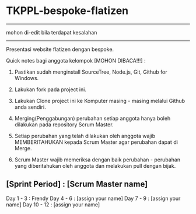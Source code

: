 TKPPL-bespoke-flatizen
======================

*************************************
mohon di-edit bila terdapat kesalahan
*************************************

Presentasi website flatizen dengan bespoke.

Quick notes bagi anggota kelompok [MOHON DIBACA!!!] :

1. Pastikan sudah menginstall SourceTree, Node.js, Git, Github for Windows.

2. Lakukan fork pada project ini.

3. Lakukan Clone project ini ke Komputer masing - masing melalui Github anda sendiri.

4. Merging(Penggabungan) perubahan setiap anggota hanya boleh dilakukan pada repository Scrum Master.

5. Setiap perubahan yang telah dilakukan oleh anggota wajib MEMBERITAHUKAN kepada Scrum Master agar perubahan dapat di Merge.

6. Scrum Master wajib memeriksa dengan baik perubahan - perubahan yang diberitahukan oleh anggota dan melakukan pull dengan bijak.



[Sprint Period] : [Scrum Master name]
--------------------
Day 1 - 3 		: Frendy
Day 4 - 6 		: [assign your name]
Day 7 - 9 		: [assign your name]
Day 10 - 12 	: [assign your name]



